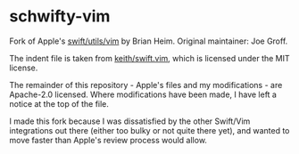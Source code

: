 schwifty-vim
============

Fork of Apple's [swift/utils/vim](https://github.com/apple/swift) by Brian Heim. Original
maintainer: Joe Groff.

The indent file is taken from [keith/swift.vim](https://github.com/keith/swift.vim), which is
licensed under the MIT license.

The remainder of this repository - Apple's files and my modifications - are Apache-2.0 licensed.
Where modifications have been made, I have left a notice at the top of the file.

I made this fork because I was dissatisfied by the other Swift/Vim integrations out there (either
too bulky or not quite there yet), and wanted to move faster than Apple's review process would
allow.
